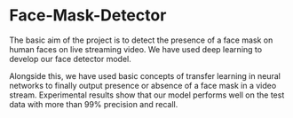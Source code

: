 # Face-Mask-Detector

The basic aim of the project is to detect the presence of a face mask on human faces on live streaming video. We have used deep learning to develop our face detector model. 

Alongside this, we have used basic concepts of transfer learning in neural networks to finally output presence or absence of a face mask in a video stream. Experimental results show that our model performs well on the test data with more than 99% precision and recall.